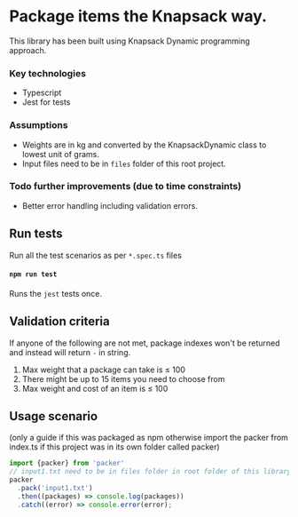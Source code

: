 # Package items the Knapsack way. 

This library has been built using Knapsack Dynamic programming approach.

### Key technologies
- Typescript
- Jest for tests

### Assumptions

- Weights are in kg and converted by the KnapsackDynamic class to lowest unit of grams.
- Input files need to be in `files` folder of this root project.

### Todo further improvements (due to time constraints)

- Better error handling including validation errors.

## Run tests
Run all the test scenarios as per `*.spec.ts` files
#### `npm run test`

Runs the `jest` tests once.

## Validation criteria
If anyone of the following are not met, package indexes won't be returned and instead will return `-` in string.

1. Max weight that a package can take is ≤ 100
2. There might be up to 15 items you need to choose from
3. Max weight and cost of an item is ≤ 100

## Usage scenario
(only a guide if this was packaged as npm otherwise import the packer from index.ts if this project was in its own folder called packer)

```ts
import {packer} from 'packer'
// input1.txt need to be in files folder in root folder of this library.
packer
  .pack('input1.txt')
  .then((packages) => console.log(packages))
  .catch((error) => console.error(error);
```



